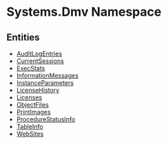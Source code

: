 ﻿---
uid: Systems.Dmv
---
# Systems.Dmv Namespace

## Entities
- [AuditLogEntries](Systems.Dmv.AuditLogEntries.md)  
- [CurrentSessions](Systems.Dmv.CurrentSessions.md)  
- [ExecStats](Systems.Dmv.ExecStats.md)  
- [InformationMessages](Systems.Dmv.InformationMessages.md)  
- [InstanceParameters](Systems.Dmv.InstanceParameters.md)  
- [LicenseHistory](Systems.Dmv.LicenseHistory.md)  
- [Licenses](Systems.Dmv.Licenses.md)  
- [ObjectFiles](Systems.Dmv.ObjectFiles.md)  
- [PrintImages](Systems.Dmv.PrintImages.md)  
- [ProcedureStatusInfo](Systems.Dmv.ProcedureStatusInfo.md)  
- [TableInfo](Systems.Dmv.TableInfo.md)  
- [WebSites](Systems.Dmv.WebSites.md)  

